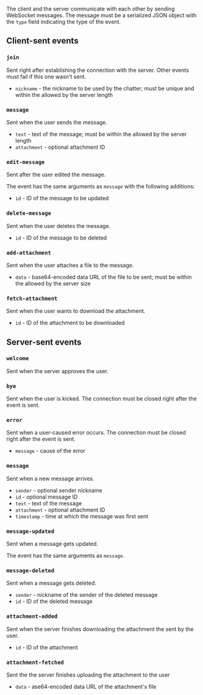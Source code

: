 The client and the server communicate with each other by sending
WebSocket messages. The message must be a serialized JSON object with
the `type` field indicating the type of the event.

## Client-sent events

### `join`

Sent right after establishing the connection with the server. Other
events must fail if this one wasn't sent.

* `nickname` - the nickname to be used by the chatter; must be unique
  and within the allowed by the server length

### `message`

Sent when the user sends the message.

* `text` - text of the message; must be within the allowed by the
  server length
* `attachment` - optional attachment ID

### `edit-message`

Sent after the user edited the message.

The event has the same arguments as `message` with the following
additions:

* `id` - ID of the message to be updated

### `delete-message`

Sent when the user deletes the message.

* `id` - ID of the message to be deleted

### `add-attachment`

Sent when the user attaches a file to the message.

* `data` - base64-encoded data URL of the file to be sent; must be
  within the allowed by the server size

### `fetch-attachment`

Sent when the user wants to download the attachment.

* `id` - ID of the attachment to be downloaded

## Server-sent events

### `welcome`

Sent when the server approves the user.

### `bye`

Sent when the user is kicked. The connection must be closed right
after the event is sent.

### `error`

Sent when a user-caused error occurs. The connection must be closed
right after the event is sent.

* `message` - cause of the error

### `message`

Sent when a new message arrives.

* `sender` - optional sender nickname
* `id` - optional message ID
* `text` - text of the message
* `attachment` - optional attachment ID
* `timestamp` - time at which the message was first sent

### `message-updated`

Sent when a message gets updated.

The event has the same arguments as `message`.

### `message-deleted`

Sent when a message gets deleted.

* `sender` - nickname of the sender of the deleted message
* `id` - ID of the deleted message

### `attachment-added`

Sent when the server finishes downloading the attachment the sent by
the user.

* `id` - ID of the attachment

### `attachment-fetched`

Sent the the server finishes uploading the attachment to the user

* `data` - ase64-encoded data URL of the attachment's file
